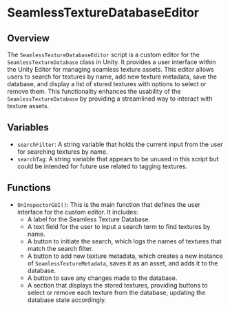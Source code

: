 # SeamlessTextureDatabaseEditor

## Overview
The `SeamlessTextureDatabaseEditor` script is a custom editor for the `SeamlessTextureDatabase` class in Unity. It provides a user interface within the Unity Editor for managing seamless texture assets. This editor allows users to search for textures by name, add new texture metadata, save the database, and display a list of stored textures with options to select or remove them. This functionality enhances the usability of the `SeamlessTextureDatabase` by providing a streamlined way to interact with texture assets.

## Variables

- `searchFilter`: A string variable that holds the current input from the user for searching textures by name.
- `searchTag`: A string variable that appears to be unused in this script but could be intended for future use related to tagging textures.

## Functions

- `OnInspectorGUI()`: This is the main function that defines the user interface for the custom editor. It includes:
  - A label for the Seamless Texture Database.
  - A text field for the user to input a search term to find textures by name.
  - A button to initiate the search, which logs the names of textures that match the search filter.
  - A button to add new texture metadata, which creates a new instance of `SeamlessTextureMetadata`, saves it as an asset, and adds it to the database.
  - A button to save any changes made to the database.
  - A section that displays the stored textures, providing buttons to select or remove each texture from the database, updating the database state accordingly.